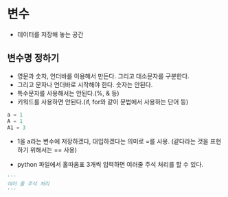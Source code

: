 # 변수
- 데이터를 저장해 놓는 공간

## 변수명 정하기
- 영문과 숫자, 언더바를 이용해서 만든다. 그리고 대소문자를 구분한다. 
- 그리고 문자나 언더바로 시작해야 한다. 숫자는 안된다.
- 특수문자를 사용해서는 안된다.(%, & 등)
- 키워드를 사용하면 안된다.(if, for와 같이 문법에서 사용하는 단어 등)

```python
a = 1
A = 1
A1 = 3
```
- 1을 a라는 변수에 저장하겠다, 대입하겠다는 의미로 =를 사용. (같다라는 것을 표현하기 위해서는 == 사용)

* python 파일에서 홀따옴표 3개씩 입력하면 여러줄 주석 처리를 할 수 있다.
```python
'''
여러 줄 주석 처리
'''
```

